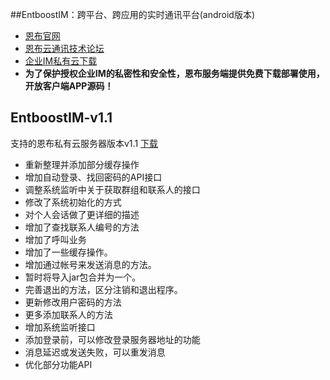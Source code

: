 ##EntboostIM：跨平台、跨应用的实时通讯平台(android版本)
* [恩布官网](http://www.entboost.com)
* [恩布云通讯技术论坛](http://forum.entboost.com/forum.php)
* [企业IM私有云下载](http://doc.entboost.com/index.php/Downloads)
* **为了保护授权企业IM的私密性和安全性，恩布服务端提供免费下载部署使用，开放客户端APP源码！**


EntboostIM-v1.1
----------
支持的恩布私有云服务器版本v1.1   [下载](http://doc.entboost.com/index.php/Downloads)
- 重新整理并添加部分缓存操作
- 增加自动登录、找回密码的API接口
- 调整系统监听中关于获取群组和联系人的接口
- 修改了系统初始化的方式
- 对个人会话做了更详细的描述
- 增加了查找联系人编号的方法
- 增加了呼叫业务
- 增加了一些缓存操作。
- 增加通过帐号来发送消息的方法。
- 暂时将导入jar包合并为一个。
- 完善退出的方法，区分注销和退出程序。
- 更新修改用户密码的方法
- 更多添加联系人的方法
- 增加系统监听接口
- 添加登录前，可以修改登录服务器地址的功能
- 消息延迟或发送失败，可以重发消息
- 优化部分功能API